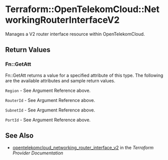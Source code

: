 # Terraform::OpenTelekomCloud::NetworkingRouterInterfaceV2

Manages a V2 router interface resource within OpenTelekomCloud.

## Return Values

### Fn::GetAtt

Fn::GetAtt returns a value for a specified attribute of this type. The following are the available attributes and sample return values.

`Region` - See Argument Reference above.

`RouterId` - See Argument Reference above.

`SubnetId` - See Argument Reference above.

`PortId` - See Argument Reference above.

## See Also

* [opentelekomcloud_networking_router_interface_v2](https://www.terraform.io/docs/providers/opentelekomcloud/r/networking_router_interface_v2.html) in the _Terraform Provider Documentation_